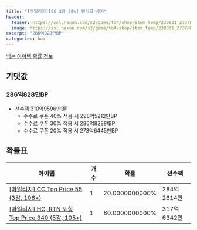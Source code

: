 ```yaml
---
title: "[마일리지][CC 3강 20%] 원더골 상자"
header:
  teaser: https://ssl.nexon.com/s2/game/fo4/shop/item_temp/230831_2737NE39PA12/201704153.png
  image: https://ssl.nexon.com/s2/game/fo4/shop/item_temp/230831_2737NE39PA12/201704153.png
excerpt: "286억828만BP"
categories: box
---
```

[넥슨 아이템 확률 정보](http://iteminfo.nexon.com/probability/fo4?sn=7228)

## 기댓값
### 286억828만BP
  - 선수팩 310억9596만BP
    - 수수료 쿠폰 40% 적용 시 298억5212만BP
    - 수수료 쿠폰 30% 적용 시 286억828만BP
    - 수수료 쿠폰 20% 적용 시 273억6445만BP


## 확률표

|아이템|개수|확률|선수팩|
|---|---|---|---|
|[[마일리지] CC Top Price 55 (3강, 106+)](/player/7210)|1|20.0000000000%|284억2614만|
|[[마일리지] HG, RTN 포함 Top Price 340 (5강, 105+)](/player/7211)|1|80.0000000000%|317억6342만|
